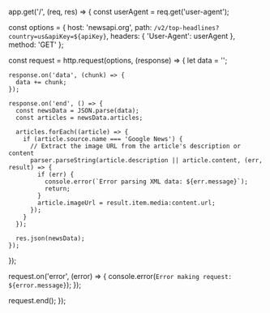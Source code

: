 app.get('/', (req, res) => {
  const userAgent = req.get('user-agent');

  const options = {
    host: 'newsapi.org',
    path: `/v2/top-headlines?country=us&apiKey=${apiKey}`,
    headers: {
      'User-Agent': userAgent
    },
    method: 'GET'
  };

  const request = http.request(options, (response) => {
    let data = '';

    response.on('data', (chunk) => {
      data += chunk;
    });

    response.on('end', () => {
      const newsData = JSON.parse(data);
      const articles = newsData.articles;

      articles.forEach((article) => {
        if (article.source.name === 'Google News') {
          // Extract the image URL from the article's description or content
          parser.parseString(article.description || article.content, (err, result) => {
            if (err) {
              console.error(`Error parsing XML data: ${err.message}`);
              return;
            }
            article.imageUrl = result.item.media:content.url;
          });
        }
      });

      res.json(newsData);
    });
  });

  request.on('error', (error) => {
    console.error(`Error making request: ${error.message}`);
  });

  request.end();
});
